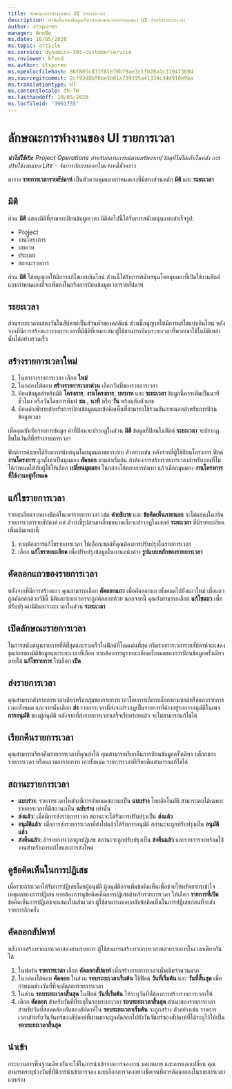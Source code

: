 ```yaml
---
title: ลักษณะการทำงานของ UI รายการเวลา
description: หัวข้อนี้แสดงข้อมูลเกี่ยวกับลักษณะการทำงานของ UI สำหรับรายการเวลา
author: stsporen
manager: AnnBe
ms.date: 10/05/2020
ms.topic: article
ms.service: dynamics-365-customerservice
ms.reviewer: kfend
ms.author: stsporen
ms.openlocfilehash: 86f805cd33f81e70bf9ae3c1fb20a1c310473604
ms.sourcegitcommit: 2cf93d8bf0be5b61a739195a41334c34d910e9ba
ms.translationtype: HT
ms.contentlocale: th-TH
ms.lasthandoff: 10/05/2020
ms.locfileid: "3961755"
---
```

# <a name="time-entry-ui-behavior"></a>ลักษณะการทำงานของ UI รายการเวลา

_**นำไปใช้กับ:** Project Operations สำหรับสถานการณ์ตามทรัพยากร/วัสดุที่ไม่ได้เก็บในคลัง การปรับใช้งานแบบ Lite - จัดการกับการออกใบแจ้งหนี้ชั่วคราว_


ตาราง **รายการเวลารายสัปดาห์** เป็นตัวควบคุมแบบกำหนดเองที่มีสองส่วนหลัก **มิติ** และ **ระยะเวลา**

## <a name="dimensions"></a>มิติ
ส่วน **มิติ** แสดงมิติที่สามารถป้อนข้อมูลเวลา มิติต่อไปนี้ได้รับการสนับสนุนแบบสำเร็จรูป:

  - Project
  - งานโครงการ
  - บทบาท
  - ประเภท
  - สถานะรายการ

ส่วน **มิติ** ไม่อนุญาตให้มีการแก้ไขแบบอินไลน์ ส่วนนี้ได้รับการสนับสนุนโดยมุมมองที่เปิดใช้งานฟิลด์แบบกำหนดเองที่จะเพิ่มลงในกริดการป้อนข้อมูลเวลารายสัปดาห์

## <a name="duration"></a>ระยะเวลา
ส่วนระยะเวลาแสดงวันในสัปดาห์เป็นส่วนหัวของคอลัมน์ ส่วนนี้อนุญาตให้มีการแก้ไขแบบอินไลน์ หลังจากที่มีการสร้างแถวรายการเวลาที่มีมิติที่เหมาะสม ผู้ใช้สามารถป้อนระยะเวลาที่พวกเขาใช้ในมิติเหล่านั้นได้อย่างรวดเร็ว

## <a name="create-a-new-time-entry"></a>สร้างรายการเวลาใหม่

1. ในตารางรายการเวลา เลือก **ใหม่** 
2. ในกล่องโต้ตอบ **สร้างรายการเวลาด่วน** เลือกวันที่ของรายการเวลา
3. ป้อนข้อมูลสำหรับมิติ **โครงการ**, **งานโครงการ**, **บทบาท** และ **ระยะเวลา** ข้อมูลนี้ควรเพิ่มเป็นนาที ชั่วโมง หรือวันโดยการพิมพ์ **ชม.**, **นาที** หรือ **วัน** พร้อมกับตัวเลข 
4. ป้อนคำอธิบายสำหรับการป้อนข้อมูลและข้อคิดเห็นที่สามารถใช้ร่วมกันภายนอกสำหรับการป้อนข้อมูลเวลา 

เมื่อคุณบันทึกรายการข้อมูล ค่าที่ป้อนจะปรากฏในส่วน **มิติ** ข้อมูลที่ป้อนในฟิลด์ **ระยะเวลา** จะปรากฏขึ้นในวันที่ที่สร้างรายการเวลา

ฟิลด์การค้นหาได้รับการสนับสนุนโดยมุมมองของระบบ ตัวอย่างเช่น หลังจากที่ผู้ใช้ป้อนโครงการ ฟิลด์ **งานโครงการ** ถูกตั้งค่าเป็นมุมมอง **คัดลอก** ตามค่าเริ่มต้น ถ้าต้องการสร้างรายการเวลาสำหรับงานที่ไม่ได้กำหนดให้กับผู้ใช้ให้เลือก **เปลี่ยนมุมมอง** ในกล่องโต้ตอบการค้นหา แล้วเลือกมุมมอง **งานโครงการที่ใช้งานอยู่ทั้งหมด**

## <a name="edit-a-time-entry"></a>แก้ไขรายการเวลา 
รายละเอียดจากบางฟิลด์ในเพจรายการเวลา เช่น **คำอธิบาย** และ **ข้อคิดเห็นภายนอก** จะไม่แสดงในกริดรายการเวลารายสัปดาห์ แต่ ตัวบ่งชี้รูปสามเหลี่ยมขนาดเล็กจะปรากฏในเซลล์ **ระยะเวลา** ที่มีรายละเอียดเพิ่มเติมเหล่านี้ 

1. หากต้องการแก้ไขรายการเวลา ให้เลือกเซลล์ที่คุณต้องการปรับปรุงในรายการเวลา
2. เลือก **แก้ไขรายละเอียด** เพื่อปรับปรุงข้อมูลในบานหน้าต่าง **รูปแบบหลักของรายการเวลา** 

## <a name="copy-a-time-entry-row"></a>คัดลอกแถวของรายการเวลา
หลังจากที่มีการสร้างแถว คุณสามารถเลือก **คัดลอกแถว** เพื่อคัดลอกแถวทั้งหมดไปยังแถวใหม่ เมื่อแถวถูกคัดลอกด้วยวิธีนี้ มิติและระยะเวลาจะถูกคัดลอกด้วย นอกจากนี้ คุณยังสามารถเลือก **แก้ไขแถว** เพื่อปรับปรุงค่ามิติและระยะเวลาในส่วน **ระยะเวลา**

## <a name="open-a-time-entry-behavior"></a>เปิดลักษณะรายการเวลา
ในการสนับสนุนรายการที่ดีที่สุดและรวดเร็วในฟิลด์ที่โดดเด่นที่สุด กริดรายการเวลารายสัปดาห์จะแสดงชุดย่อยของมิติข้อมูลและระยะเวลาที่เลือก หากต้องการดูรายละเอียดทั้งหมดของการป้อนข้อมูลครั้งเดียว ภายใต้ **แก้ไขรายการ** ให้เลือก **เปิด**

## <a name="submit-a-time-entry"></a>ส่งรายการเวลา
คุณสามารถส่งรายการเวลาเดียวหรือกลุ่มของรายการเวลาโดยการเลือกบล็อกของเซลล์หรือแถวรายการเวลาทั้งหมด และจากนั้นเลือก **ส่ง** รายการเวลาที่ส่งจะปรากฏเป็นรายการที่ค้างอยู่รอการอนุมัติในเพจ **การอนุมัติ** ของผู้อนุมัติ หลังจากที่ส่งรายการเวลาเสร็จเรียบร้อยแล้ว จะไม่สามารถแก้ไขได้

## <a name="recall-a-time-entry"></a>เรียกคืนรายการเวลา
คุณสามารถเรียกคืนรายการเวลาที่คุณส่งได้ คุณสามารถเรียกคืนการป้อนข้อมูลครั้งเดียว บล็อกของรายการเวลา หรือแถวของรายการเวลาทั้งหมด รายการเวลาที่เรียกคืนสามารถแก้ไขได้

## <a name="time-entry-status"></a>สถานะรายการเวลา

- **แบบร่าง**: รายการเวลาใหม่จะมีการกำหนดสถานะเป็น **แบบร่าง** โดยอัตโนมัติ สามารถลบได้เฉพาะรายการเวลาที่มีสถานะเป็น **ฉบับร่าง** เท่านั้น
- **ส่งแล้ว**: เมื่อมีการส่งรายการเวลา สถานะจะได้รับการปรับปรุงเป็น **ส่งแล้ว** 
- **อนุมัติแล้ว**: เมื่อการส่งรายการเวลาที่ส่งไปแล้วได้รับการอนุมัติ สถานะจะถูกปรับปรุงเป็น **อนุมัติแล้ว** 
- **ส่งคืนแล้ว**: ถ้ารายการเวลาถูกปฏิเสธ สถานะจะถูกปรับปรุงเป็น **ส่งคืนแล้ว** และรายการจะพร้อมใช้งานสำหรับการแก้ไขและการส่งใหม่ 

## <a name="view-rejection-comments"></a>ดูข้อคิดเห็นในการปฏิเสธ
เมื่อรายการเวลาได้รับการปฏิเสธโดยผู้อนุมัติ ผู้อนุมัติอาจเพิ่มข้อคิดเห็นเพื่อช่วยให้ทรัพยากรเข้าใจเหตุผลของการปฏิเสธ หากต้องการดูข้อคิดเห็นการปฏิเสธสำหรับรายการเวลา ให้เลือก **รายการที่เปิด** ข้อคิดเห็นการปฏิเสธจะแสดงในเส้นเวลา ผู้ใช้สามารถตอบกลับข้อคิดเห็นในการปฏิเสธก่อนที่จะส่งรายการอีกครั้ง

## <a name="copy-week"></a>คัดลอกสัปดาห์
หลังจากสร้างรายการเวลาสองสามรายการ ผู้ใช้สามารถสร้างรายการเวลาหลายรายการในเวลาเดียวกันได้

1. ในฟอร์ม **รายการเวลา** เลือก **คัดลอกสัปดาห์** เพื่อสร้างรายการเวลาเพิ่มเติมจำนวนมาก 
2. ในกล่องโต้ตอบ **คัดลอก** ในส่วน **รอบระยะเวลาเริ่มต้น** ใช้ฟิลด์ **วันที่เริ่มต้น** และ **วันที่สิ้นสุด** เพื่อกำหนดช่วงวันที่ที่จะคัดลอกรายการเวลา 
3. ในส่วน **รอบระยะเวลาสิ้นสุด** ในฟิลด์ **วันที่เริ่มต้น** ให้ระบุวันที่ที่ต้องการสร้างรายการเวลาให้ 
4. เลือก **คัดลอก** สำหรับวันที่ที่ระบุในรอบระยะเวลา **รอบระยะเวลาสิ้นสุด** สำเนาของรายการเวลาสำหรับวันที่สอดคล้องกันของสัปดาห์ใน **รอบระยะเวลาเริ่มต้น** จะถูกสร้าง ตัวอย่างเช่น รายการเวลาสำหรับวันจันทร์ของสัปดาห์ที่ผ่านมาจะถูกคัดลอกไปยังวันจันทร์ของสัปดาห์ที่ได้ระบุไว้ให้เป็น **รอบระยะเวลาสิ้นสุด**

## <a name="import"></a>นำเข้า
กระบวนการพื้นฐานเดียวกันจะใช้ในการนำเข้าจากการจองงาน มอบหมาย และการแลกเปลี่ยน คุณสามารถระบุช่วงวันที่ที่มีการนำเข้าการจอง และเลือกการจองอย่างชัดเจนที่ควรคัดลอกลงในรายการเวลาแบบร่าง 
